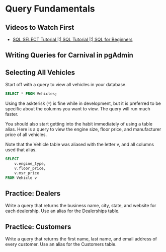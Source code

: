 # Query Fundamentals

## Videos to Watch First

- [SQL SELECT Tutorial |¦| SQL Tutorial |¦| SQL for Beginners](https://www.youtube.com/watch?v=YufocuHbYZo)

## Writing Queries for Carnival in pgAdmin

## Selecting All Vehicles

Start off with a query to view all vehicles in your database.

```sql
SELECT * FROM Vehicles;
```

Using the askterisk (`*`) is fine while in development, but it is preferred to be specific about the columns you want to view. The query will run much faster.

You should also start getting into the habit immediately of using a table alias. Here is a query to view the engine size, floor price, and manufacturer price of all vehicles.

Note that the Vehicle table was aliased with the letter v, and all columns used that alias.

```sql
SELECT
    v.engine_type,
    v.floor_price,
    v.msr_price
FROM Vehicle v
```

## Practice: Dealers

Write a query that returns the business name, city, state, and website for each dealership. Use an alias for the Dealerships table.

## Practice: Customers

Write a query that returns the first name, last name, and email address of every customer. Use an alias for the Customers table.
